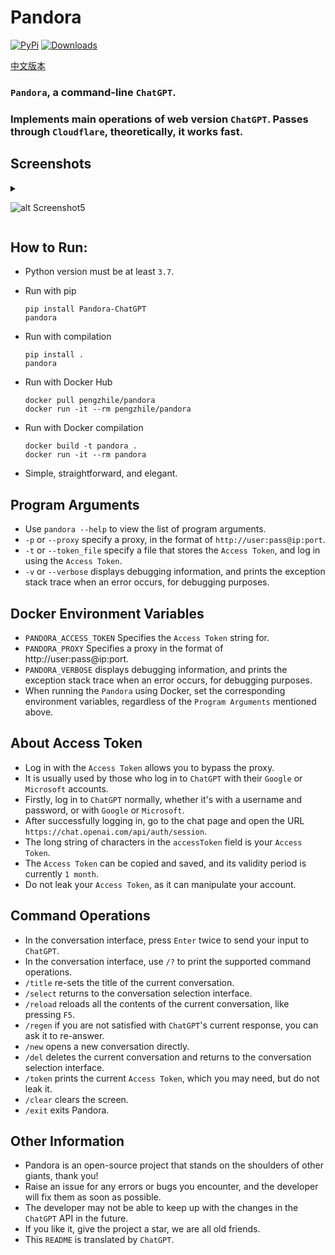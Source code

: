 # Pandora

[![PyPi](https://img.shields.io/pypi/v/pandora-chatgpt.svg)](https://pypi.python.org/pypi/pandora-chatgpt)
[![Downloads](https://static.pepy.tech/badge/pandora-chatgpt)](https://pypi.python.org/pypi/pandora-chatgpt)

[中文版本](../README.md)

### `Pandora`, a command-line `ChatGPT`.
### Implements main operations of web version `ChatGPT`. Passes through `Cloudflare`, theoretically, it works fast.

## Screenshots

  <details>

  <summary>

  ![alt Screenshot5](https://github.com/pengzhile/pandora/raw/master/doc/images/s05.png)

  </summary>

  ![alt Screenshot1](https://github.com/pengzhile/pandora/raw/master/doc/images/s01.png)
  ![alt Screenshot2](https://github.com/pengzhile/pandora/raw/master/doc/images/s02.png)
  ![alt Screenshot3](https://github.com/pengzhile/pandora/raw/master/doc/images/s03.png)
  ![alt Screenshot4](https://github.com/pengzhile/pandora/raw/master/doc/images/s04.png)
  ![alt Screenshot6](https://github.com/pengzhile/pandora/raw/master/doc/images/s06.png)

  </details>

## How to Run:

* Python version must be at least `3.7`.

* Run with pip

  ```shell
  pip install Pandora-ChatGPT
  pandora
  ```

* Run with compilation

  ```shell
  pip install .
  pandora
  ```

* Run with Docker Hub

  ```shell
  docker pull pengzhile/pandora
  docker run -it --rm pengzhile/pandora
  ```
  
* Run with Docker compilation

  ```shell
  docker build -t pandora .
  docker run -it --rm pandora
  ```

* Simple, straightforward, and elegant.

## Program Arguments

* Use `pandora --help` to view the list of program arguments.
* `-p` or `--proxy` specify a proxy, in the format of `http://user:pass@ip:port`.
* `-t` or `--token_file` specify a file that stores the `Access Token`, and log in using the `Access Token`.
* `-v` or `--verbose` displays debugging information, and prints the exception stack trace when an error occurs, for debugging purposes.

## Docker Environment Variables
* `PANDORA_ACCESS_TOKEN` Specifies the `Access Token` string for.
* `PANDORA_PROXY` Specifies a proxy in the format of http://user:pass@ip:port.
* `PANDORA_VERBOSE` displays debugging information, and prints the exception stack trace when an error occurs, for debugging purposes.
* When running the `Pandora` using Docker, set the corresponding environment variables, regardless of the `Program Arguments` mentioned above.

## About Access Token
* Log in with the `Access Token` allows you to bypass the proxy.
* It is usually used by those who log in to `ChatGPT` with their `Google` or `Microsoft` accounts.
* Firstly, log in to `ChatGPT` normally, whether it's with a username and password, or with `Google` or `Microsoft`.
* After successfully logging in, go to the chat page and open the URL `https://chat.openai.com/api/auth/session`.
* The long string of characters in the `accessToken` field is your `Access Token`.
* The `Access Token` can be copied and saved, and its validity period is currently `1 month`.
* Do not leak your `Access Token`, as it can manipulate your account.

## Command Operations

* In the conversation interface, press `Enter` twice to send your input to `ChatGPT`.
* In the conversation interface, use `/?` to print the supported command operations.
* `/title` re-sets the title of the current conversation.
* `/select` returns to the conversation selection interface.
* `/reload` reloads all the contents of the current conversation, like pressing `F5`.
* `/regen` if you are not satisfied with `ChatGPT`'s current response, you can ask it to re-answer.
* `/new` opens a new conversation directly.
* `/del` deletes the current conversation and returns to the conversation selection interface.
* `/token` prints the current `Access Token`, which you may need, but do not leak it.
* `/clear` clears the screen.
* `/exit` exits Pandora.

## Other Information

* Pandora is an open-source project that stands on the shoulders of other giants, thank you!
* Raise an issue for any errors or bugs you encounter, and the developer will fix them as soon as possible.
* The developer may not be able to keep up with the changes in the `ChatGPT` API in the future.
* If you like it, give the project a star, we are all old friends.
* This `README` is translated by `ChatGPT`.